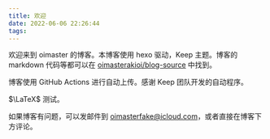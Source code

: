 ```yaml
---
title: 欢迎
date: 2022-06-06 22:26:44
tags:
---
```


欢迎来到 oimaster 的博客。本博客使用 hexo 驱动，Keep 主题。博客的 markdown 代码等都可以在 [oimasterakioi/blog-source](https://github.com/oimasterakioi/blog-source) 中找到。

博客使用 GitHub Actions 进行自动上传。感谢 Keep 团队开发的自动程序。

$\LaTeX$ 测试。

如果博客有问题，可以发邮件到 oimasterfake@icloud.com，或者直接在博客下方评论。
